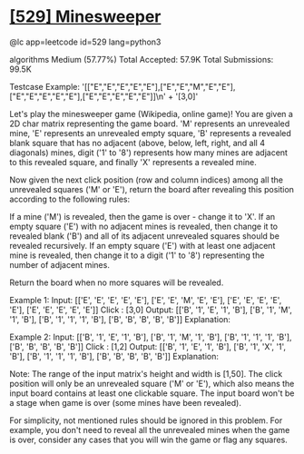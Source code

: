 
# [[529] Minesweeper](https://leetcode.com/problems/minesweeper/description/)

@lc app=leetcode id=529 lang=python3

algorithms
Medium (57.77%)
Total Accepted:    57.9K
Total Submissions: 99.5K

Testcase Example:  '[["E","E","E","E","E"],["E","E","M","E","E"],["E","E","E","E","E"],["E","E","E","E","E"]]\n' + '[3,0]'

Let's play the minesweeper game (Wikipedia, online game)!
You are given a 2D char matrix representing the game board. 'M' represents an
unrevealed mine, 'E' represents an unrevealed empty square, 'B' represents a
revealed blank square that has no adjacent (above, below, left, right, and
all 4 diagonals) mines, digit ('1' to '8') represents how many mines are
adjacent to this revealed square, and finally 'X' represents a revealed
mine.

Now given the next click position (row and column indices) among all the
unrevealed squares ('M' or 'E'), return the board after revealing this
position according to the following rules:

If a mine ('M') is revealed, then the game is over - change it to 'X'.
If an empty square ('E') with no adjacent mines is revealed, then change it
to revealed blank ('B') and all of its adjacent unrevealed squares should be
revealed recursively.
If an empty square ('E') with at least one adjacent mine is revealed, then
change it to a digit ('1' to '8') representing the number of adjacent
mines.

Return the board when no more squares will be revealed.

Example 1:
Input:
[['E', 'E', 'E', 'E', 'E'],
⁠['E', 'E', 'M', 'E', 'E'],
⁠['E', 'E', 'E', 'E', 'E'],
⁠['E', 'E', 'E', 'E', 'E']]
Click : [3,0]
Output:
[['B', '1', 'E', '1', 'B'],
⁠['B', '1', 'M', '1', 'B'],
⁠['B', '1', '1', '1', 'B'],
⁠['B', 'B', 'B', 'B', 'B']]
Explanation:

Example 2:
Input:
[['B', '1', 'E', '1', 'B'],
⁠['B', '1', 'M', '1', 'B'],
⁠['B', '1', '1', '1', 'B'],
⁠['B', 'B', 'B', 'B', 'B']]
Click : [1,2]
Output:
[['B', '1', 'E', '1', 'B'],
⁠['B', '1', 'X', '1', 'B'],
⁠['B', '1', '1', '1', 'B'],
⁠['B', 'B', 'B', 'B', 'B']]
Explanation:

Note:
The range of the input matrix's height and width is [1,50].
The click position will only be an unrevealed square ('M' or 'E'), which also
means the input board contains at least one clickable square.
The input board won't be a stage when game is over (some mines have been
revealed).

For simplicity, not mentioned rules should be ignored in this problem. For
example, you don't need to reveal all the unrevealed mines when the game is
over, consider any cases that you will win the game or flag any squares.
